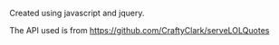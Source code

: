 Created using javascript and jquery.

The API used is from https://github.com/CraftyClark/serveLOLQuotes
